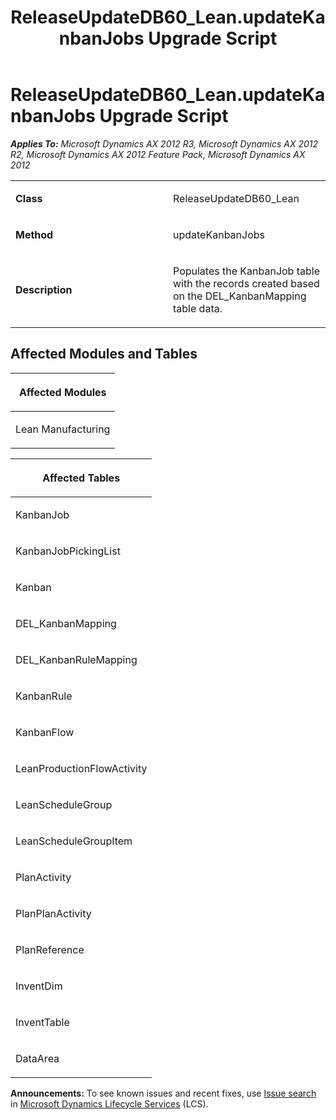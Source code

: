 ﻿---
title: ReleaseUpdateDB60_Lean.updateKanbanJobs Upgrade Script
TOCTitle: ReleaseUpdateDB60_Lean.updateKanbanJobs Upgrade Script
ms:assetid: 23abf7b9-85b6-4757-d135-2cfefe27b9f2
ms:mtpsurl: https://msdn.microsoft.com/en-us/library/JJ684976(v=AX.60)
ms:contentKeyID: 49707178
ms.date: 05/18/2015
mtps_version: v=AX.60
---

# ReleaseUpdateDB60\_Lean.updateKanbanJobs Upgrade Script 


_**Applies To:** Microsoft Dynamics AX 2012 R3, Microsoft Dynamics AX 2012 R2, Microsoft Dynamics AX 2012 Feature Pack, Microsoft Dynamics AX 2012_

<table>
<colgroup>
<col style="width: 50%" />
<col style="width: 50%" />
</colgroup>
<tbody>
<tr class="odd">
<td><p><strong>Class</strong></p></td>
<td><p>ReleaseUpdateDB60_Lean</p></td>
</tr>
<tr class="even">
<td><p><strong>Method</strong></p></td>
<td><p>updateKanbanJobs</p></td>
</tr>
<tr class="odd">
<td><p><strong>Description</strong></p></td>
<td><p>Populates the KanbanJob table with the records created based on the DEL_KanbanMapping table data.</p></td>
</tr>
</tbody>
</table>


## Affected Modules and Tables

<table>
<colgroup>
<col style="width: 100%" />
</colgroup>
<thead>
<tr class="header">
<th><p>Affected Modules</p></th>
</tr>
</thead>
<tbody>
<tr class="odd">
<td><p>Lean Manufacturing</p></td>
</tr>
</tbody>
</table>


<table>
<colgroup>
<col style="width: 100%" />
</colgroup>
<thead>
<tr class="header">
<th><p>Affected Tables</p></th>
</tr>
</thead>
<tbody>
<tr class="odd">
<td><p>KanbanJob</p></td>
</tr>
<tr class="even">
<td><p>KanbanJobPickingList</p></td>
</tr>
<tr class="odd">
<td><p>Kanban</p></td>
</tr>
<tr class="even">
<td><p>DEL_KanbanMapping</p></td>
</tr>
<tr class="odd">
<td><p>DEL_KanbanRuleMapping</p></td>
</tr>
<tr class="even">
<td><p>KanbanRule</p></td>
</tr>
<tr class="odd">
<td><p>KanbanFlow</p></td>
</tr>
<tr class="even">
<td><p>LeanProductionFlowActivity</p></td>
</tr>
<tr class="odd">
<td><p>LeanScheduleGroup</p></td>
</tr>
<tr class="even">
<td><p>LeanScheduleGroupItem</p></td>
</tr>
<tr class="odd">
<td><p>PlanActivity</p></td>
</tr>
<tr class="even">
<td><p>PlanPlanActivity</p></td>
</tr>
<tr class="odd">
<td><p>PlanReference</p></td>
</tr>
<tr class="even">
<td><p>InventDim</p></td>
</tr>
<tr class="odd">
<td><p>InventTable</p></td>
</tr>
<tr class="even">
<td><p>DataArea</p></td>
</tr>
</tbody>
</table>

  
**Announcements:** To see known issues and recent fixes, use [Issue search](http://go.microsoft.com/fwlink/?linkid=389258) in [Microsoft Dynamics Lifecycle Services](http://go.microsoft.com/fwlink/?linkid=306505) (LCS).


